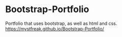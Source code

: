 # Bootstrap-Portfolio
Portfolio that uses bootstrap, as well as html and css. 
https://mystfreak.github.io/Bootstrap-Portfolio/

